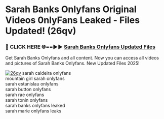 # Sarah Banks Onlyfans Original Videos 0nlyFans Leaked - Files Updated! (26qv)

<h3>🔴 CLICK HERE 🌐==►► <a href="https://tinyurl.com/4seja8ks" rel="nofollow">Sarah Banks Onlyfans Updated Files</a></h3>

Get Sarah Banks Onlyfans and all content. Now you can access all videos and pictures of Sarah Banks Onlyfans. New Updated Files 2025!

[![26qv](https://i.imgur.com/EWjZXRe.gif)](https://tinyurl.com/4seja8ks)
sarah caldeira onlyfans<br>
mountain girl sarah onlyfans<br>
sarah estanislau onlyfans<br>
sarah button onlyfans<br>
sarah rae onlyfans<br>
sarah tonin onlyfans<br>
sarah banks onlyfans leaked<br>
sarah marie onlyfans leaks